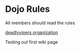 Dojo Rules
==========

All members should read the rules

[deadlyvipers organization ](https://github.com/deadlyvipers)

Testing out first wiki page

